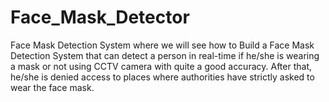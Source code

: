 # Face_Mask_Detector
Face Mask Detection System where we will see how to Build a Face Mask Detection System that can detect a person in real-time if he/she is wearing a mask or not using CCTV camera with quite a good accuracy. After that, he/she is denied access to places where authorities have strictly asked to wear the face mask.
